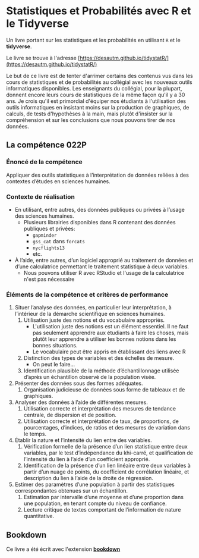 # Statistiques et Probabilités avec R et le Tidyverse

Un livre portant sur les statistiques et les probabilités en utilisant `R` et le **tidyverse**. 

Le livre se trouve à l'adresse [https://desautm.github.io/tidystatR/](https://desautm.github.io/tidystatR/)

Le but de ce livre est de tenter d'arrimer certains des contenus vus dans les cours de statistiques et de probabilités au collégial avec les nouveaux outils informatiques disponibles. Les enseignants du collégial, pour la plupart, donnent encore leurs cours de statistiques de la même façon qu'il y a 30 ans. Je crois qu'il est primordial d'équiper nos étudiants à l'utilisation des outils informatiques en insistant moins sur la production de graphiques, de calculs, de tests d'hypothèses à la main, mais plutôt d'insister sur la compréhension et sur les conclusions que nous pouvons tirer de nos données.

## La compétence 022P

### Énoncé de la compétence

Appliquer des outils statistiques à l’interprétation de données reliées à des contextes d’études en sciences humaines.

### Contexte de réalisation

- En utilisant, entre autres, des données publiques ou privées à l’usage des sciences humaines.
    * Plusieurs librairies disponibles dans R contenant des données publiques et privées:
        - `gapminder`
        - `gss_cat` dans `forcats`
        - `nycflights13`
        - etc.
- À l’aide, entre autres, d’un logiciel approprié au traitement de données et d’une calculatrice permettant le traitement statistique à deux variables.
    * Nous pouvons utiliser R avec RStudio et l'usage de la calculatrice n'est pas nécessaire

### Éléments de la compétence et critères de performance

1. Situer l’analyse des données, en particulier leur interprétation, à l’intérieur de la démarche scientifique en sciences humaines.
    1. Utilisation juste des notions et du vocabulaire appropriés.
        * L'utilisation juste des notions est un élément essentiel. Il ne faut pas seulement apprendre aux étudiants à faire les choses, mais plutôt leur apprendre à utiliser les bonnes notions dans les bonnes situations.
        * Le vocabulaire peut être appris en établissant des liens avec R
    1. Distinction des types de variables et des échelles de mesure.
        * On peut le faire...
    1. Identification plausible de la méthode d’échantillonnage utilisée d’après un échantillon observé de la population visée.
1. Présenter des données sous des formes adéquates.
    1. Organisation judicieuse de données sous forme de tableaux et de graphiques.
1. Analyser des données à l’aide de différentes mesures.
    1. Utilisation correcte et interprétation des mesures de tendance centrale, de dispersion et de position.
    1. Utilisation correcte et interprétation de taux, de proportions, de pourcentages, d’indices, de ratios et des mesures de variation dans le temps.
1. Établir la nature et l’intensité du lien entre des variables.
    1. Vérification formelle de la présence d’un lien statistique entre deux variables, par le test d’indépendance du khi-carré, et qualification de l’intensité du lien à l’aide d’un coefficient approprié.
    1. Identification de la présence d’un lien linéaire entre deux variables à partir d’un nuage de points, du coefficient de corrélation linéaire, et description du lien à l’aide de la droite de régression.
1. Estimer des paramètres d’une population à partir des statistiques correspondantes obtenues  sur un échantillon.
    1. Estimation par intervalle  d’une moyenne et d’une proportion dans une population, en tenant compte du niveau de confiance.
    1. Lecture critique de textes comportant de l’information de nature quantitative.

## Bookdown

Ce livre a été écrit avec l'extension [**bookdown**](https://github.com/rstudio/bookdown) 
